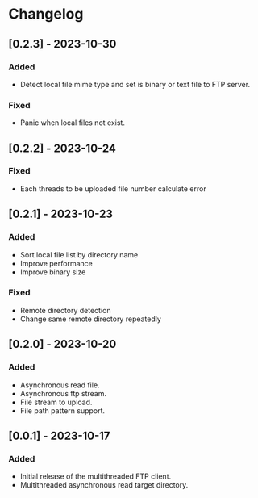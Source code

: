 # Changelog

## [0.2.3] - 2023-10-30

### Added

- Detect local file mime type and set is binary or text file to FTP server.

### Fixed

- Panic when local files not exist.

## [0.2.2] - 2023-10-24

### Fixed

- Each threads to be uploaded file number calculate error

## [0.2.1] - 2023-10-23

### Added

- Sort local file list by directory name
- Improve performance
- Improve binary size

### Fixed

- Remote directory detection
- Change same remote directory repeatedly

## [0.2.0] - 2023-10-20

### Added

- Asynchronous read file.
- Asynchronous ftp stream.
- File stream to upload.
- File path pattern support.

## [0.0.1] - 2023-10-17

### Added

- Initial release of the multithreaded FTP client.
- Multithreaded asynchronous read target directory.
